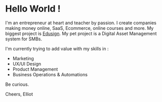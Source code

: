 Hello World !
===

I'm an entrepreneur at heart and teacher by passion.
I create companies making money online, SaaS, Ecommerce, online courses and more.
My biggest project is [Edusign](https://edusign.fr).
My pet project is a Digital Asset Management system for SMBs.

I'm currently trying to add value with my skills in :
* Marketing
* UX/UI Design
* Product Management
* Business Operations & Automations

Be curious.

Cheers,
Elliot


